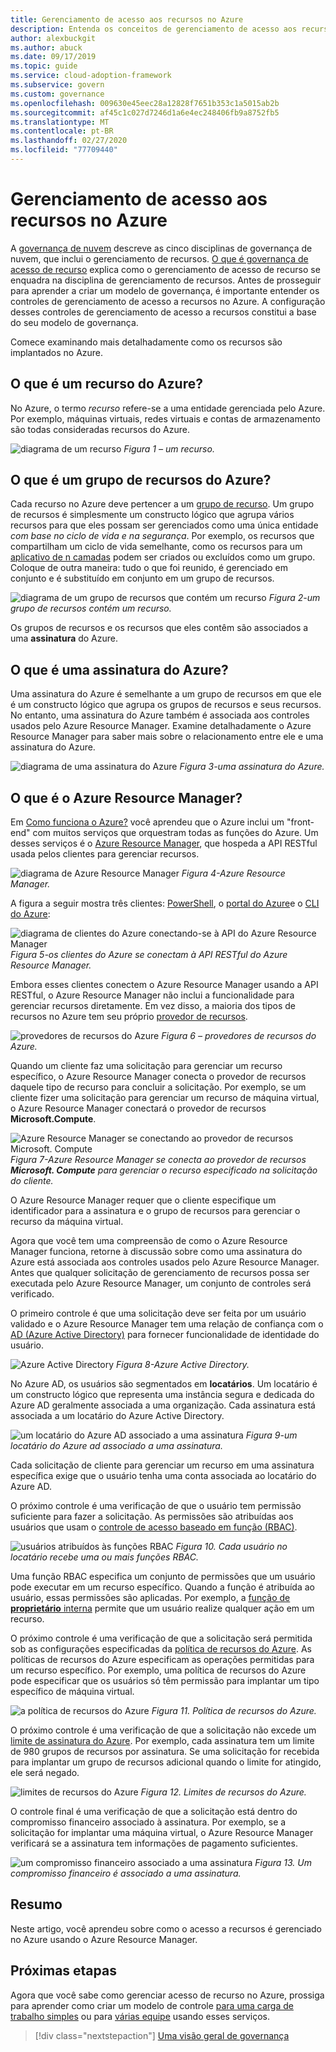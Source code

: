 ```yaml
---
title: Gerenciamento de acesso aos recursos no Azure
description: Entenda os conceitos de gerenciamento de acesso aos recursos do Azure, como Azure Resource Manager, assinaturas, grupos de recursos e recursos.
author: alexbuckgit
ms.author: abuck
ms.date: 09/17/2019
ms.topic: guide
ms.service: cloud-adoption-framework
ms.subservice: govern
ms.custom: governance
ms.openlocfilehash: 009630e45eec28a12828f7651b353c1a5015ab2b
ms.sourcegitcommit: af45c1c027d7246d1a6e4ec248406fb9a8752fb5
ms.translationtype: MT
ms.contentlocale: pt-BR
ms.lasthandoff: 02/27/2020
ms.locfileid: "77709440"
---
```

# <a name="resource-access-management-in-azure"></a>Gerenciamento de acesso aos recursos no Azure

A [governança de nuvem](../index.md) descreve as cinco disciplinas de governança de nuvem, que inclui o gerenciamento de recursos. [O que é governança de acesso de recurso](./index.md) explica como o gerenciamento de acesso de recurso se enquadra na disciplina de gerenciamento de recursos. Antes de prosseguir para aprender a criar um modelo de governança, é importante entender os controles de gerenciamento de acesso a recursos no Azure. A configuração desses controles de gerenciamento de acesso a recursos constitui a base do seu modelo de governança.

Comece examinando mais detalhadamente como os recursos são implantados no Azure.

<!-- markdownlint-disable MD026 -->

## <a name="what-is-an-azure-resource"></a>O que é um recurso do Azure?

No Azure, o termo _recurso_ refere-se a uma entidade gerenciada pelo Azure. Por exemplo, máquinas virtuais, redes virtuais e contas de armazenamento são todas consideradas recursos do Azure.

![diagrama de um recurso](../../_images/govern/design/governance-1-9.png)
*Figura 1 – um recurso.*

## <a name="what-is-an-azure-resource-group"></a>O que é um grupo de recursos do Azure?

Cada recurso no Azure deve pertencer a um [grupo de recurso](https://docs.microsoft.com/azure/azure-resource-manager/resource-group-overview#resource-groups). Um grupo de recursos é simplesmente um constructo lógico que agrupa vários recursos para que eles possam ser gerenciados como uma única entidade _com base no ciclo de vida e na segurança_. Por exemplo, os recursos que compartilham um ciclo de vida semelhante, como os recursos para um [aplicativo de n camadas](https://docs.microsoft.com/azure/architecture/guide/architecture-styles/n-tier) podem ser criados ou excluídos como um grupo. Coloque de outra maneira: tudo o que foi reunido, é gerenciado em conjunto e é substituído em conjunto em um grupo de recursos.

![diagrama de um grupo de recursos que contém um recurso](../../_images/govern/design/governance-1-10.png)
*Figura 2-um grupo de recursos contém um recurso.*

Os grupos de recursos e os recursos que eles contêm são associados a uma **assinatura** do Azure.

## <a name="what-is-an-azure-subscription"></a>O que é uma assinatura do Azure?

Uma assinatura do Azure é semelhante a um grupo de recursos em que ele é um constructo lógico que agrupa os grupos de recursos e seus recursos. No entanto, uma assinatura do Azure também é associada aos controles usados pelo Azure Resource Manager. Examine detalhadamente o Azure Resource Manager para saber mais sobre o relacionamento entre ele e uma assinatura do Azure.

![diagrama de uma assinatura do Azure](../../_images/govern/design/governance-1-11.png)
*Figura 3-uma assinatura do Azure.*

## <a name="what-is-azure-resource-manager"></a>O que é o Azure Resource Manager?

Em [Como funciona o Azure?](../../getting-started/what-is-azure.md) você aprendeu que o Azure inclui um "front-end" com muitos serviços que orquestram todas as funções do Azure. Um desses serviços é o [Azure Resource Manager](https://docs.microsoft.com/azure/azure-resource-manager), que hospeda a API RESTful usada pelos clientes para gerenciar recursos.

![diagrama de Azure Resource Manager](../../_images/govern/design/governance-1-12.png)
*Figura 4-Azure Resource Manager.*

A figura a seguir mostra três clientes: [PowerShell](https://docs.microsoft.com/powershell/azure/overview), o [portal do Azure](https://portal.azure.com)e o [CLI do Azure](https://docs.microsoft.com/cli/azure):

![diagrama de clientes do Azure conectando-se à API do Azure Resource Manager](../../_images/govern/design/governance-1-13.png)
*Figura 5-os clientes do Azure se conectam à API RESTful do Azure Resource Manager.*

Embora esses clientes conectem o Azure Resource Manager usando a API RESTful, o Azure Resource Manager não inclui a funcionalidade para gerenciar recursos diretamente. Em vez disso, a maioria dos tipos de recursos no Azure tem seu próprio [provedor de recursos](https://docs.microsoft.com/azure/azure-resource-manager/resource-group-overview#terminology).

![provedores de recursos do Azure](../../_images/govern/design/governance-1-14.png)
*Figura 6 – provedores de recursos do Azure.*

Quando um cliente faz uma solicitação para gerenciar um recurso específico, o Azure Resource Manager conecta o provedor de recursos daquele tipo de recurso para concluir a solicitação. Por exemplo, se um cliente fizer uma solicitação para gerenciar um recurso de máquina virtual, o Azure Resource Manager conectará o provedor de recursos **Microsoft.Compute**.

![Azure Resource Manager se conectando ao provedor de recursos Microsoft. Compute](../../_images/govern/design/governance-1-15.png)
*Figura 7-Azure Resource Manager se conecta ao provedor de recursos **Microsoft. Compute** para gerenciar o recurso especificado na solicitação do cliente.*

O Azure Resource Manager requer que o cliente especifique um identificador para a assinatura e o grupo de recursos para gerenciar o recurso da máquina virtual.

Agora que você tem uma compreensão de como o Azure Resource Manager funciona, retorne à discussão sobre como uma assinatura do Azure está associada aos controles usados pelo Azure Resource Manager. Antes que qualquer solicitação de gerenciamento de recursos possa ser executada pelo Azure Resource Manager, um conjunto de controles será verificado.

O primeiro controle é que uma solicitação deve ser feita por um usuário validado e o Azure Resource Manager tem uma relação de confiança com o [AD (Azure Active Directory)](https://docs.microsoft.com/azure/active-directory) para fornecer funcionalidade de identidade do usuário.

![Azure Active Directory](../../_images/govern/design/governance-1-16.png)
*Figura 8-Azure Active Directory.*

No Azure AD, os usuários são segmentados em **locatários**. Um locatário é um constructo lógico que representa uma instância segura e dedicada do Azure AD geralmente associada a uma organização. Cada assinatura está associada a um locatário do Azure Active Directory.

![um locatário do Azure AD associado a uma assinatura](../../_images/govern/design/governance-1-17.png)
*Figura 9-um locatário do Azure ad associado a uma assinatura.*

Cada solicitação de cliente para gerenciar um recurso em uma assinatura específica exige que o usuário tenha uma conta associada ao locatário do Azure AD.

O próximo controle é uma verificação de que o usuário tem permissão suficiente para fazer a solicitação. As permissões são atribuídas aos usuários que usam o [controle de acesso baseado em função (RBAC)](https://docs.microsoft.com/azure/role-based-access-control).

![usuários atribuídos às funções RBAC](../../_images/govern/design/governance-1-18.png)
*Figura 10. Cada usuário no locatário recebe uma ou mais funções RBAC.*

Uma função RBAC especifica um conjunto de permissões que um usuário pode executar em um recurso específico. Quando a função é atribuída ao usuário, essas permissões são aplicadas. Por exemplo, a [função de **proprietário** interna](https://docs.microsoft.com/azure/role-based-access-control/built-in-roles#owner) permite que um usuário realize qualquer ação em um recurso.

O próximo controle é uma verificação de que a solicitação será permitida sob as configurações especificadas da [política de recursos do Azure](https://docs.microsoft.com/azure/governance/policy). As políticas de recursos do Azure especificam as operações permitidas para um recurso específico. Por exemplo, uma política de recursos do Azure pode especificar que os usuários só têm permissão para implantar um tipo específico de máquina virtual.

![a política de recursos do Azure](../../_images/govern/design/governance-1-19.png)
*Figura 11. Política de recursos do Azure.*

O próximo controle é uma verificação de que a solicitação não excede um [limite de assinatura do Azure](https://docs.microsoft.com/azure/azure-subscription-service-limits). Por exemplo, cada assinatura tem um limite de 980 grupos de recursos por assinatura. Se uma solicitação for recebida para implantar um grupo de recursos adicional quando o limite for atingido, ele será negado.

![limites de recursos do Azure](../../_images/govern/design/governance-1-20.png)
*Figura 12. Limites de recursos do Azure.*

O controle final é uma verificação de que a solicitação está dentro do compromisso financeiro associado à assinatura. Por exemplo, se a solicitação for implantar uma máquina virtual, o Azure Resource Manager verificará se a assinatura tem informações de pagamento suficientes.

![um compromisso financeiro associado a uma assinatura](../../_images/govern/design/governance-1-21.png)
*Figura 13. Um compromisso financeiro é associado a uma assinatura.*

## <a name="summary"></a>Resumo

Neste artigo, você aprendeu sobre como o acesso a recursos é gerenciado no Azure usando o Azure Resource Manager.

## <a name="next-steps"></a>Próximas etapas

Agora que você sabe como gerenciar acesso de recurso no Azure, prossiga para aprender como criar um modelo de controle [para uma carga de trabalho simples](./governance-simple-workload.md) ou para [várias equipe](./governance-multiple-teams.md) usando esses serviços.

> [!div class="nextstepaction"]
> [Uma visão geral de governança](../index.md)
